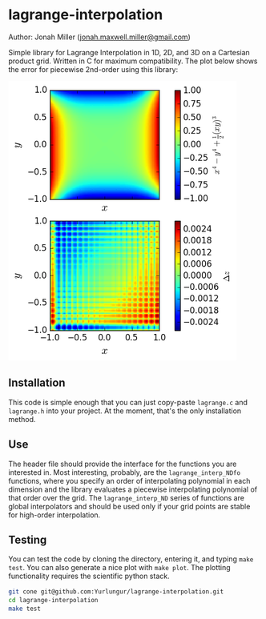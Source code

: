 # lagrange-interpolation

Author: Jonah Miller (jonah.maxwell.miller@gmail.com)

Simple library for Lagrange Interpolation in 1D, 2D, and 3D on a
Cartesian product grid. Written in C for maximum compatibility. The
plot below shows the error for piecewise 2nd-order using this library:

![2nd-order interpolation](https://raw.githubusercontent.com/Yurlungur/lagrange-interpolation/master/images/test_fo.png)

## Installation

This code is simple enough that you can just copy-paste `lagrange.c`
and `lagrange.h` into your project. At the moment, that's the only
installation method.

## Use

The header file should provide the interface for the functions you are
interested in. Most interesting, probably, are the
`lagrange_interp_NDfo` functions, where you specify an order of
interpolating polynomial in each dimension and the library evaluates a
piecewise interpolating polynomial of that order over the grid. The
`lagrange_interp_ND` series of functions are global interpolators and
should be used only if your grid points are stable for high-order
interpolation.

## Testing

You can test the code by cloning the directory, entering it, and
typing `make test`. You can also generate a nice plot with `make
plot`. The plotting functionality requires the scientific python
stack.

```bash
git cone git@github.com:Yurlungur/lagrange-interpolation.git
cd lagrange-interpolation
make test
```
